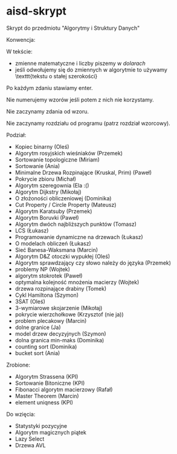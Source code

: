 # aisd-skrypt
Skrypt do przedmiotu "Algorytmy i Struktury Danych"

Konwencja:

W tekście:
- zmienne matematyczne i liczby piszemy w $dolarach$
- jeśli odwołujemy się do zmiennych w algorytmie to używamy \texttt{tekstu o stałej szerokości}

Po każdym zdaniu stawiamy enter.

Nie numerujemy wzorów jeśli potem z nich nie korzystamy.

Nie zaczynamy zdania od wzoru.

Nie zaczynamy rozdziału od programu (patrz rozdział wzorcowy).

Podział:

- Kopiec binarny (Oleś)
- Algorytm rosyjskich wieśniaków (Przemek)
- Sortowanie topologiczne (Miriam)
- Sortowanie (Ania)
- Minimalne Drzewa Rozpinające (Kruskal, Prim) (Paweł)
- Pokrycie zbioru (Michał)
- Algorytm szeregownia (Ela :()
- Algorytm Dijkstry (Mikołaj)
- O złożoności obliczeniowej (Dominika)
- Cut Property / Circle Property (Mateusz)
- Algorytm Karatsuby (Przemek)
- Algorytm Boruvki (Paweł)
- Algorytm dwóch najbliższych punktów (Tomasz)
- LCS (Łukasz)
- Programowanie dynamiczne na drzewach (Łukasz)
- O modelach obliczeń (Łukasz)
- Sieć Banesa-Waksmana (Marcin)
- Algorytm D&Z otoczki wypukłej (Oleś)
- Algorytm sprawdzający czy słowo należy do języka (Przemek)
- problemy NP (Wojtek)
- algorytm stokrotek (Paweł)
- optymalna kolejność mnożenia macierzy (Wojtek)
- drzewa rozpinające drabiny (Tomek)
- Cykl Hamiltona (Szymon)
- 3SAT (Oleś)
- 3-wymiarowe skojarzenie (Mikołaj)
- pokrycie wierzchołkowe (Krzysztof (nie ja))
- problem plecakowy (Marcin)
- dolne granice (Ja)
- model drzew decyzyjnych (Szymon)
- dolna granica min-maks (Dominika)
- counting sort (Dominika)
- bucket sort (Ania)

Zrobione:

- Algorytm Strassena (KPI)
- Sortowanie Bitoniczne (KPI)
- Fibonacci algorytm macierzowy (Rafał)
- Master Theorem (Marcin)
- element uniqness (KPI)

Do wzięcia:

- Statystyki pozycyjne
- Algorytm magicznych piątek
- Lazy Select
- Drzewa AVL
